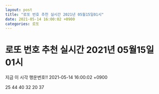 ```yaml
---
layout: post
title: "로또 번호 추천 실시간 2021년 05월15일01시"
date: 2021-05-14 16:00:02 +0900
categories: 로또
---
```


# 로또 번호 추천 실시간 2021년 05월15일01시

지금 이 시각 행운번호!! 2021-05-14 16:00:02 +0900

 25  44  40  32  20  37 

